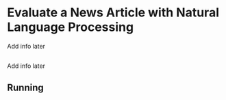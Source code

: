 # Evaluate a News Article with Natural Language Processing

Add info later

## 

Add info later

## Running

